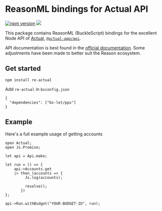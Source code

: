 # ReasonML bindings for Actual API

[![npm version](https://badge.fury.io/js/re-actual.svg)](https://badge.fury.io/js/re-actual)
[![](https://github.com/believer/telefonnummer/workflows/Release/badge.svg)](https://github.com/believer/telefonnummer/actions?workflow=Release)

This package contains ReasonML (BuckleScript) bindings for the excellent Node
API of [Actual](https://actualbudget.com/),
[`@actual-app/api`](https://www.npmjs.com/package/@actual-app/api).

API documentation is best found in the
[official documentation](https://actualbudget.com/docs/developers/API/). Some
adjustments have been made to better suit the Reason ecosystem.

## Get started

```
npm install re-actual
```

Add `re-actual` in `bsconfig.json`

```
{
  "dependencies": ["bs-let/ppx"]
}
```

## Example

Here's a full example usage of getting accounts

```reason
open Actual;
open Js.Promise;

let api = Api.make;

let run = () => {
    api->Accounts.get
    |> then_(accounts => {
         Js.log(accounts);

         resolve();
       })
};

api->Run.withBudget("YOUR-BUDGET-ID", run);

```
